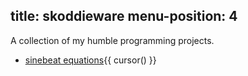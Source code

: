 title: skoddieware
menu-position: 4
---
A collection of my humble programming projects.

* [sinebeat equations](/skoddieware/sinebeatequations.html){{ cursor() }}